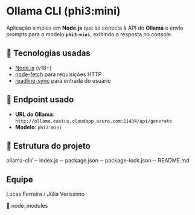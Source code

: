 # Ollama CLI (phi3:mini)

Aplicação simples em **Node.js** que se conecta à API do **Ollama** e envia prompts para o modelo **`phi3:mini`**, exibindo a resposta no console.

## 📌 Tecnologias usadas
- [Node.js](https://nodejs.org/) (v18+)
- [node-fetch](https://www.npmjs.com/package/node-fetch) para requisições HTTP
- [readline-sync](https://www.npmjs.com/package/readline-sync) para entrada do usuário

## 🔗 Endpoint usado
- **URL do Ollama**: `http://ollama.eastus.cloudapp.azure.com:11434/api/generate`
- **Modelo**: `phi3:mini`

## 📂 Estrutura do projeto
ollama-cli/
─ index.js
─ package.json
─ package-lock.json
─ README.md

## Equipe
Lucas Ferreira /
Júlia Verissimo

📂 node_modules


